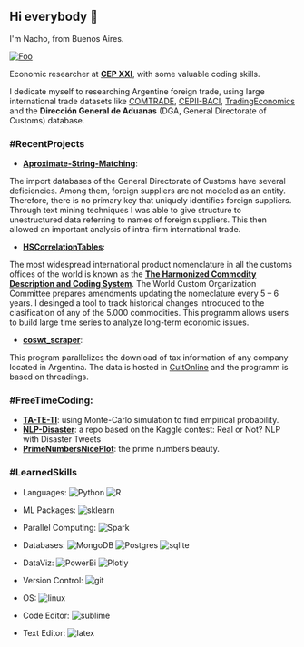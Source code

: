 ## Hi everybody 👋

I'm Nacho, from Buenos Aires. 

<a href="https://www.linkedin.com/in/ignacio-ibarra-116194150" rel="ignacio-ibarra">![Foo](https://img.shields.io/badge/linkedin-%230077B5.svg?style=for-the-badge&logo=linkedin&logoColor=white)</a>


Economic researcher at [**CEP XXI**](https://www.argentina.gob.ar/produccion/cep), with some valuable coding skills. 

I dedicate myself to researching Argentine foreign trade, using large international trade datasets like [COMTRADE](https://comtrade.un.org/data/doc/api/), [CEPII-BACI](http://www.cepii.fr/cepii/en/bdd_modele/presentation.asp?id=37), [TradingEconomics](https://tradingeconomics.com/api/) and the **Dirección General de Aduanas** (DGA, General Directorate of Customs) database. 

### #RecentProjects  

  * [**Aproximate-String-Matching**](https://github.com/Ignacio-Ibarra/Approximate-String-Matching): 

The import databases of the General Directorate of Customs have several deficiencies. Among them, foreign suppliers are not modeled as an entity. Therefore, there is no primary key that uniquely identifies foreign suppliers. Through text mining techniques I was able to give structure to unestructured data referring to names of foreign suppliers. This then allowed an important analysis of intra-firm international trade.

  * [**HSCorrelationTables**](https://github.com/Ignacio-Ibarra/HSCorrelationTables):

The most widespread international product nomenclature in all the customs offices of the world is known as the [**The Harmonized Commodity Description and Coding System**](http://www.wcoomd.org/en/topics/nomenclature/overview/what-is-the-harmonized-system.aspx#:~:text=The%20Harmonized%20Commodity%20Description%20and,World%20Customs%20Organization%20(WCO).). The World Custom Organization Committee prepares amendments updating the nomeclature every 5 – 6 years. I desinged a tool to track historical changes introduced to the clasification of any of the 5.000 commodities. This programm allows users to build large time series to analyze long-term economic issues. 

  * [**coswt_scraper**](https://github.com/Ignacio-Ibarra/coswt_scraper): 

This program parallelizes the download of tax information of any company located in Argentina. The data is hosted in [CuitOnline](https://www.cuitonline.com/) and the programm is based on threadings. 

### #FreeTimeCoding: 

  * [**TA-TE-TI**](https://github.com/Ignacio-Ibarra/TA-TE-TI-simulation): using Monte-Carlo simulation to find empirical probability. 
  * [**NLP-Disaster**](https://github.com/Ignacio-Ibarra/NLP-Disasters): a repo based on the Kaggle contest: Real or Not? NLP with Disaster Tweets
  * [**PrimeNumbersNicePlot**](https://github.com/Ignacio-Ibarra/PrimeNumbersNicePlot): the prime numbers beauty. 


### #LearnedSkills

  * Languages: ![Python](https://img.shields.io/badge/Python-FFD43B?style=for-the-badge&logo=python&logoColor=blue) ![R](https://img.shields.io/badge/r-%23276DC3.svg?style=for-the-badge&logo=r&logoColor=white)

  * ML Packages: ![sklearn](https://img.shields.io/badge/scikit_learn-F7931E?style=for-the-badge&logo=scikit-learn&logoColor=white)

  * Parallel Computing: ![Spark](https://img.shields.io/badge/Apache_Spark-FFFFFF?style=for-the-badge&logo=apachespark&logoColor=#E35A16)

  * Databases: ![MongoDB]( https://img.shields.io/badge/MongoDB-4EA94B?style=for-the-badge&logo=mongodb&logoColor=white) ![Postgres](https://img.shields.io/badge/PostgreSQL-316192?style=for-the-badge&logo=postgresql&logoColor=white) ![sqlite](https://img.shields.io/badge/SQLite-07405E?style=for-the-badge&logo=sqlite&logoColor=white)

  * DataViz: ![PowerBi](https://img.shields.io/badge/PowerBI-F2C811?style=for-the-badge&logo=Power%20BI&logoColor=white) ![Plotly](https://img.shields.io/badge/Plotly-239120?style=for-the-badge&logo=plotly&logoColor=white)

  * Version Control: ![git](https://img.shields.io/badge/GIT-E44C30?style=for-the-badge&logo=git&logoColor=white)

  * OS: ![linux](https://img.shields.io/badge/Linux-FCC624?style=for-the-badge&logo=linux&logoColor=black)

  * Code Editor: ![sublime](https://img.shields.io/badge/sublime_text-%23575757.svg?&style=for-the-badge&logo=sublime-text&logoColor=important)

  * Text Editor: ![latex](https://img.shields.io/badge/LaTeX-47A141?style=for-the-badge&logo=LaTeX&logoColor=white)